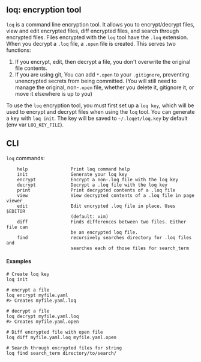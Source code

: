 
## loq: encryption tool
`loq` is a command line encryption tool. It allows you to encrypt/decrypt files, view and edit encrypted files, diff encrypted files, and search through encrypted files. Files encrypted with the `loq` tool have the `.loq` extension. When you decrypt a `.loq` file, a `.open` file is created. This serves two functions:
1. If you encrypt, edit, then decrypt a file, you don't overwrite the original file contents.
2. If you are using git, You can add `*.open` to your `.gitignore`, preventing unencrypted secrets from being committed. (You will still need to manage the original, non-`.open` file, whether you delete it, gitignore it, or move it elsewhere is up to you)

To use the `loq` encryption tool, you must first set up a `loq key`, which will be used to encrypt and decrypt files when using the `loq` tool. You can generate a key with `loq init`. The key will be saved to `~/.loqet/loq.key` by default (env var `LOQ_KEY_FILE`).

## CLI
`loq` commands:
```shell
    help                Print loq command help
    init                Generate your loq key
    encrypt             Encrypt a non-.loq file with the loq key
    decrypt             Decrypt a .loq file with the loq key
    print               Print decrypted contents of a .loq file
    view                View decrypted contents of a .loq file in page viewer
    edit                Edit encrypted .loq file in place. Uses $EDITOR
                        (default: vim)
    diff                Finds differences between two files. Either file can
                        be an encrypted loq file.
    find                recursively searches directory for .loq files and
                        searches each of those files for search_term
```

#### Examples
```shell
# Create loq key
loq init

# encrypt a file
loq encrypt myfile.yaml
#> Creates myfile.yaml.loq

# decrypt a file
loq decrypt myfile.yaml.loq
#> Creates myfile.yaml.open

# Diff encrypted file with open file
loq diff myfile.yaml.loq myfile.yaml.open

# Search through encrypted files for string
loq find search_term directory/to/search/
```
